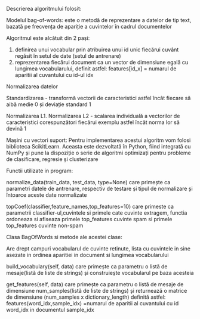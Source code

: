 Descrierea algoritmului folosit:

Modelul bag-of-words:
este o metodă de reprezentare a datelor de tip text, bazată pe frecvența de apariție a cuvintelor în cadrul documentelor

Algoritmul este alcătuit din 2 pași:
1. definirea unui vocabular prin atribuirea unui id unic fiecărui
cuvânt regăsit în setul de date (setul de antrenare)
2. reprezentarea fiecărui document ca un vector de dimensiune egală cu lungimea vocabularului, definit astfel:
features[id_x] = numarul de aparitii al cuvantului cu id-ul idx

Normalizarea datelor

Standardizarea - transformă vectorii de caracteristici astfel încât fiecare să aibă medie 0 și deviație standard 1

Normalizarea L1. Normalizarea L2 - scalarea individuală a vectorilor de caracteristici corespunzători fiecărui exemplu astfel încât norma lor să devină 1

Mașini cu vectori suport:
Pentru implementarea acestui algoritm vom folosi biblioteca ScikitLearn. Aceasta este dezvoltată în Python, fiind integrată cu NumPy și pune la dispoziție o serie de algoritmi optimizați pentru probleme de clasificare, regresie și clusterizare

Functii utilizate in program:

normalize_data(train_data, test_data, type=None) care primește ca parametri datele de antrenare, respectiv de testare și tipul de normalizare și întoarce aceste date normalizate

topCoef(classifier,feature_names,top_features=10) care primeste ca parametrii classifier-ul,cuvintele si primele cate cuvinte extragem, functia ordoneaza si afiseaza primele top_features cuvinte spam si primele top_features cuvinte non-spam

Clasa BagOfWords si metode ale acestei clase:

Are drept campuri vocabularul de cuvinte retinute, lista cu cuvintele in sine asezate in ordinea aparitiei in document si lungimea vocabularului

build_vocabulary(self, data) care primește ca parametru o listă de mesaje(listă de liste de strings) și construiește vocabularul pe baza acesteia

get_features(self, data) care primește ca parametru o listă de mesaje de dimensiune num_samples(listă de liste de strings) și returnează o matrice de dimensiune (num_samples x dictionary_length) definită astfel:
features(word_idx,sample_idx) =numarul de aparitii al cuvantului cu id word_idx in documentul sample_idx



